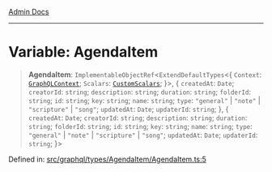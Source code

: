 [Admin Docs](/)

***

# Variable: AgendaItem

> **AgendaItem**: `ImplementableObjectRef`\<`ExtendDefaultTypes`\<\{ `Context`: [`GraphQLContext`](../../../../context/type-aliases/GraphQLContext.md); `Scalars`: [`CustomScalars`](../../../../scalars/type-aliases/CustomScalars.md); \}\>, \{ `createdAt`: `Date`; `creatorId`: `string`; `description`: `string`; `duration`: `string`; `folderId`: `string`; `id`: `string`; `key`: `string`; `name`: `string`; `type`: `"general"` \| `"note"` \| `"scripture"` \| `"song"`; `updatedAt`: `Date`; `updaterId`: `string`; \}, \{ `createdAt`: `Date`; `creatorId`: `string`; `description`: `string`; `duration`: `string`; `folderId`: `string`; `id`: `string`; `key`: `string`; `name`: `string`; `type`: `"general"` \| `"note"` \| `"scripture"` \| `"song"`; `updatedAt`: `Date`; `updaterId`: `string`; \}\>

Defined in: [src/graphql/types/AgendaItem/AgendaItem.ts:5](https://github.com/syedali237/talawa-api/blob/691786dc98e76819737c41ef0af34983792105fd/src/graphql/types/AgendaItem/AgendaItem.ts#L5)
